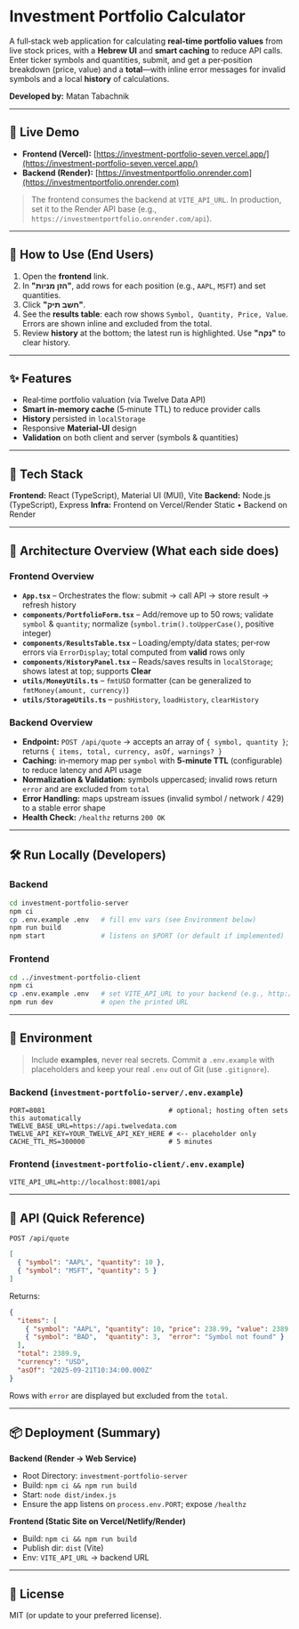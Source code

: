 # Investment Portfolio Calculator

A full‑stack web application for calculating **real‑time portfolio values** from live stock prices, with a **Hebrew UI** and **smart caching** to reduce API calls. Enter ticker symbols and quantities, submit, and get a per‑position breakdown (price, value) and a **total**—with inline error messages for invalid symbols and a local **history** of calculations.

**Developed by:** Matan Tabachnik

---

## 🔗 Live Demo

* **Frontend (Vercel):** [https://investment-portfolio-seven.vercel.app/](https://investment-portfolio-seven.vercel.app/)
* **Backend (Render):** [https://investmentportfolio.onrender.com](https://investmentportfolio.onrender.com)

> The frontend consumes the backend at `VITE_API_URL`. In production, set it to the Render API base (e.g., `https://investmentportfolio.onrender.com/api`).

---

## 🚀 How to Use (End Users)

1. Open the **frontend** link.
2. In **"הזן מניות"**, add rows for each position (e.g., `AAPL`, `MSFT`) and set quantities.
3. Click **"חשב תיק"**.
4. See the **results table**: each row shows `Symbol, Quantity, Price, Value`. Errors are shown inline and excluded from the total.
5. Review **history** at the bottom; the latest run is highlighted. Use **"נקה"** to clear history.

---

## ✨ Features

* Real‑time portfolio valuation (via Twelve Data API)
* **Smart in‑memory cache** (5‑minute TTL) to reduce provider calls
* **History** persisted in `localStorage`
* Responsive **Material‑UI** design
* **Validation** on both client and server (symbols & quantities)

---

## 🧱 Tech Stack

**Frontend:** React (TypeScript), Material UI (MUI), Vite
**Backend:** Node.js (TypeScript), Express
**Infra:** Frontend on Vercel/Render Static • Backend on Render

---

## 🧭 Architecture Overview (What each side does)

### Frontend Overview

* **`App.tsx`** – Orchestrates the flow: submit → call API → store result → refresh history
* **`components/PortfolioForm.tsx`** – Add/remove up to 50 rows; validate `symbol` & `quantity`; normalize (`symbol.trim().toUpperCase()`, positive integer)
* **`components/ResultsTable.tsx`** – Loading/empty/data states; per‑row errors via `ErrorDisplay`; total computed from **valid** rows only
* **`components/HistoryPanel.tsx`** – Reads/saves results in `localStorage`; shows latest at top; supports **Clear**
* **`utils/MoneyUtils.ts`** – `fmtUSD` formatter (can be generalized to `fmtMoney(amount, currency)`)
* **`utils/StorageUtils.ts`** – `pushHistory`, `loadHistory`, `clearHistory`

### Backend Overview

* **Endpoint:** `POST /api/quote` → accepts an array of `{ symbol, quantity }`; returns `{ items, total, currency, asOf, warnings? }`
* **Caching:** in‑memory map per `symbol` with **5‑minute TTL** (configurable) to reduce latency and API usage
* **Normalization & Validation:** symbols uppercased; invalid rows return `error` and are excluded from `total`
* **Error Handling:** maps upstream issues (invalid symbol / network / 429) to a stable error shape
* **Health Check:** `/healthz` returns `200 OK`

---

## 🛠️ Run Locally (Developers)

### Backend

```bash
cd investment-portfolio-server
npm ci
cp .env.example .env   # fill env vars (see Environment below)
npm run build
npm start              # listens on $PORT (or default if implemented)
```

### Frontend

```bash
cd ../investment-portfolio-client
npm ci
cp .env.example .env   # set VITE_API_URL to your backend (e.g., http://localhost:8081/api)
npm run dev            # open the printed URL
```

---

## 🔐 Environment

> Include **examples**, never real secrets. Commit a `.env.example` with placeholders and keep your real `.env` out of Git (use `.gitignore`).

### Backend (`investment-portfolio-server/.env.example`)

```env
PORT=8081                               # optional; hosting often sets this automatically
TWELVE_BASE_URL=https://api.twelvedata.com
TWELVE_API_KEY=YOUR_TWELVE_API_KEY_HERE # <-- placeholder only
CACHE_TTL_MS=300000                     # 5 minutes
```

### Frontend (`investment-portfolio-client/.env.example`)

```env
VITE_API_URL=http://localhost:8081/api
```

---

## 📡 API (Quick Reference)

`POST /api/quote`

```json
[
  { "symbol": "AAPL", "quantity": 10 },
  { "symbol": "MSFT", "quantity": 5 }
]
```

Returns:

```json
{
  "items": [
    { "symbol": "AAPL", "quantity": 10, "price": 238.99, "value": 2389.9 },
    { "symbol": "BAD",  "quantity": 3,  "error": "Symbol not found" }
  ],
  "total": 2389.9,
  "currency": "USD",
  "asOf": "2025-09-21T10:34:00.000Z"
}
```

Rows with `error` are displayed but excluded from the `total`.

---

## 📦 Deployment (Summary)

**Backend (Render → Web Service)**

* Root Directory: `investment-portfolio-server`
* Build: `npm ci && npm run build`
* Start: `node dist/index.js`
* Ensure the app listens on `process.env.PORT`; expose `/healthz`

**Frontend (Static Site on Vercel/Netlify/Render)**

* Build: `npm ci && npm run build`
* Publish dir: `dist` (Vite)
* Env: `VITE_API_URL` → backend URL

---

## 📄 License

MIT (or update to your preferred license).
